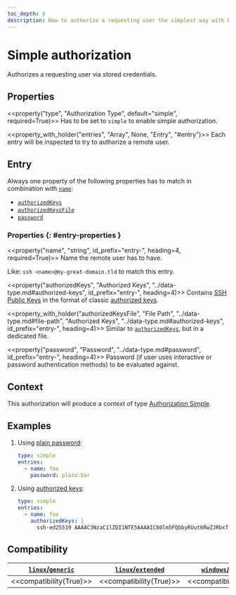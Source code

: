 ```yaml
---
toc_depth: 4
description: How to authorize a requesting user the simplest way with Bifröst.
---
```


# Simple authorization

Authorizes a requesting user via stored credentials.

## Properties

<<property("type", "Authorization Type", default="simple", required=True)>>
Has to be set to `simple` to enable simple authorization.

<<property_with_holder("entries", "Array", None, "Entry", "#entry")>>
Each entry will be inspected to try to authorize a remote user.

## Entry

Always one property of the following properties has to match in combination with [`name`](#entry-property-name):

* [`authorizedKeys`](#entry-property-authorizedKeys)
* [`authorizedKeysFile`](#entry-property-authorizedKeysFile)
* [`password`](#entry-property-password)

### Properties {: #entry-properties }

<<property("name", "string", id_prefix="entry-", heading=4, required=True)>>
Name the remote user has to have.

Like: `ssh <name>@my-great-domain.tld` to match this entry.

<<property("authorizedKeys", "Authorized Keys", "../data-type.md#authorized-keys", id_prefix="entry-", heading=4)>>
Contains [SSH Public Keys](../data-type.md#ssh-public-key) in the format of classic [authorized keys](../data-type.md#authorized-keys).

<<property_with_holder("authorizedKeysFile", "File Path", "../data-type.md#file-path", "Authorized Keys", "../data-type.md#authorized-keys", id_prefix="entry-", heading=4)>>
Similar to [`authorizedKeys`](#entry-property-authorizedKeys), but in a dedicated file.

<<property("password", "Password", "../data-type.md#password", id_prefix="entry-", heading=4)>>
Password (if user uses interactive or password authentication methods) to be evaluated against.

## Context

This authorization will produce a context of type [Authorization Simple](../context/authorization.md#simple).

## Examples

1. Using [plain password](#entry-property-password):
   ```yaml
   type: simple
   entries:
     - name: foo
       password: plain:bar
   ```
2. Using [authorized keys](#entry-property-authorizedKeys):
   ```yaml
   type: simple
   entries:
     - name: foo
       authorizedKeys: |
         ssh-ed25519 AAAAC3NzaC1lZDI1NTE5AAAAIC80lm5FQbbyRUut6RwZJRbxTLO3W4f08ITDi9fA3+jx foo@foo.tld
   ```

## Compatibility

| [`linux`/`generic`](../../setup/distribution.md#linux-generic) | [`linux`/`extended`](../../setup/distribution.md#linux-extended) | [`windows`/`generic`](../../setup/distribution.md#windows-generic) |
| - | - | - |
| <<compatibility(True)>> | <<compatibility(True)>> | <<compatibility(True)>> |
